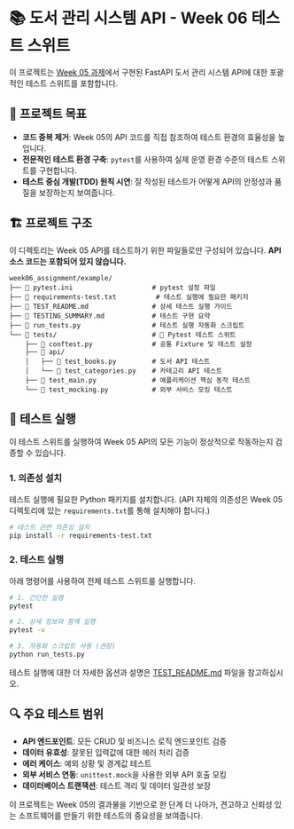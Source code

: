 # 📚 도서 관리 시스템 API - Week 06 테스트 스위트

이 프로젝트는 [Week 05 과제](../week05_assignment)에서 구현된 FastAPI 도서 관리 시스템 API에 대한 포괄적인 테스트 스위트를 포함합니다.

## 🎯 프로젝트 목표

- **코드 중복 제거**: Week 05의 API 코드를 직접 참조하여 테스트 환경의 효율성을 높입니다.
- **전문적인 테스트 환경 구축**: `pytest`를 사용하여 실제 운영 환경 수준의 테스트 스위트를 구현합니다.
- **테스트 중심 개발(TDD) 원칙 시연**: 잘 작성된 테스트가 어떻게 API의 안정성과 품질을 보장하는지 보여줍니다.

## 🏗️ 프로젝트 구조

이 디렉토리는 Week 05 API를 테스트하기 위한 파일들로만 구성되어 있습니다. **API 소스 코드는 포함되어 있지 않습니다.**

```
week06_assignment/example/
├── 📄 pytest.ini                    # pytest 설정 파일
├── 📄 requirements-test.txt          # 테스트 실행에 필요한 패키지
├── 📄 TEST_README.md                # 상세 테스트 실행 가이드
├── 📄 TESTING_SUMMARY.md            # 테스트 구현 요약
├── 🐍 run_tests.py                  # 테스트 실행 자동화 스크립트
└── 📁 tests/                        # 💎 Pytest 테스트 스위트
    ├── 🐍 conftest.py               # 공통 Fixture 및 테스트 설정
    ├── 📁 api/
    │   ├── 🧪 test_books.py         # 도서 API 테스트
    │   └── 🧪 test_categories.py    # 카테고리 API 테스트
    ├── 🧪 test_main.py              # 애플리케이션 핵심 동작 테스트
    └── 🧪 test_mocking.py           # 외부 서비스 모킹 테스트
```

## 🧪 테스트 실행

이 테스트 스위트를 실행하여 Week 05 API의 모든 기능이 정상적으로 작동하는지 검증할 수 있습니다.

### 1. 의존성 설치

테스트 실행에 필요한 Python 패키지를 설치합니다. (API 자체의 의존성은 Week 05 디렉토리에 있는 `requirements.txt`를 통해 설치해야 합니다.)

```bash
# 테스트 관련 의존성 설치
pip install -r requirements-test.txt
```

### 2. 테스트 실행

아래 명령어를 사용하여 전체 테스트 스위트를 실행합니다.

```bash
# 1. 간단한 실행
pytest

# 2. 상세 정보와 함께 실행
pytest -v

# 3. 자동화 스크립트 사용 (권장)
python run_tests.py
```

테스트 실행에 대한 더 자세한 옵션과 설명은 [TEST_README.md](./TEST_README.md) 파일을 참고하십시오.

## 🔍 주요 테스트 범위

- **API 엔드포인트**: 모든 CRUD 및 비즈니스 로직 엔드포인트 검증
- **데이터 유효성**: 잘못된 입력값에 대한 에러 처리 검증
- **에러 케이스**: 예외 상황 및 경계값 테스트
- **외부 서비스 연동**: `unittest.mock`을 사용한 외부 API 호출 모킹
- **데이터베이스 트랜잭션**: 테스트 격리 및 데이터 일관성 보장

이 프로젝트는 Week 05의 결과물을 기반으로 한 단계 더 나아가, 견고하고 신뢰성 있는 소프트웨어를 만들기 위한 테스트의 중요성을 보여줍니다.